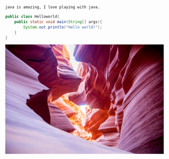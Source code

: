 `java is amazing, I love playing with java.`

```java
public class Helloworld{
	public static void main(String[] args){
		System.out.println("Hello world!");
	}
}
```

![Java](antelope.jpg)